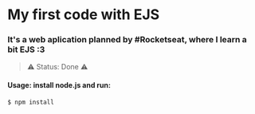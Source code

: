 # My first code with EJS
### It's a web aplication planned by #Rocketseat, where I learn a bit EJS :3
> ⚠️ Status: Done ⚠️
#### Usage: install node.js and run:
```
$ npm install
```
